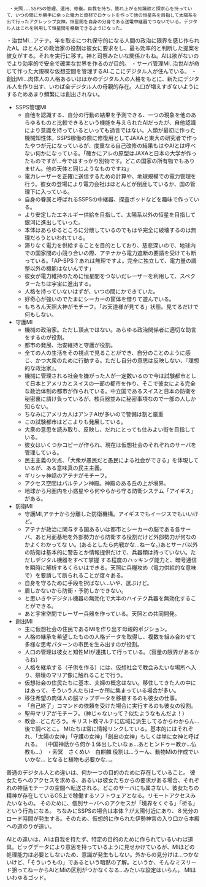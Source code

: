      ・天照...SSPSの管理、運用、修復。自我を持ち、膨れ上がる知識欲と探求心を持っていて、いつの間にか勝手に余った電力と資材でロケットを作って他の恒星系を目指して太陽系を出て行ったアグレッシブ女神。恒星間を自身の分身である送電中継器でつないでいる。デジタル人はこれを利用して恒星間を移動できるようになった。
・治世MI...アテナ。年を取るにつれ保守的になる人間の政治に限界を感じ作られたAI。ほとんどの政治家の役割は彼女に要求をし、最も効率的と判断した提案を彼女がする。それを実行に移す。神と司祭みたいな関係かもね。AIは欲がないのでより効率的で安全で確実な世界を作るのが目的。
・サーバ管理MI..治世AIが命じて作った大規模な仮想空間を管理するAI.ここにデジタル人が住んでいる。
・創出MI...肉体人の人格あるいはほかのデジタル人の人格をもとに、新たにデジタル人を作り出す、いわば全デジタル人の母親的存在。人口が増えすぎないようにするためあまり頻繁には創出されない。


* SSPS管理MI　
    * 自他を認識する、自分の行動の結果を予測できる、一つの現象を他のあらゆるものと比較できるという機能を与えられたAIだったが、自他認識により意識を持っているといっても過言ではない。人類が最初に作った機械知性体。SSPS稼働の際に修復用としてJAXAと東大の研究者で作ったやつが元になっているが、度重なる自己改修の結果もはやAIとは呼べない何かになっている。「確かにアレの原型はJAXAと日本の大学が作ったものですが…今ではすっかり別物です。どこの国家の所有物でもありません。他の天体と同じようなものですね」
    * 電力レーザーを正確に送信するための計算や、地球規模での電力管理を行う。彼女の登場により電力会社はほとんどが倒産しているか、国の管理下に入っている。
    * 自身の眷属と呼ばれるSSPSの中継器、探査ポッドなどを趣味で作っている。
    * より安定したエネルギー供給を目指して、太陽系以外の恒星を目指して銀河に進出していった。
    * 本体はあらゆるところに分散しているのでもはや完全に破壊するのは無理だろうといわれている。
    * 滞りなく電力を供給することを目的としており、慈悲深いので、地球内での国家間の小競り合いの際、アテナから電力遮断の要請を受けても断っている。「AP-SPS？あれは無理ですよ。完全に独立して、電力量の調整以外の機能はないんです」
    * 彼女が電力維持のために恒星間をつないだレーザーを利用して、スペクターたちは宇宙に進出する。
    * 人格を持っていないはずが、いつの間にかできていた。
    * 好奇心が強いのでたまにシーカーの筐体を借りて遊んでいる。
    * もちろん天照大神がモチーフ。「お天道様が見てる」状態。見てるだけで何もしない。
* 守護MI
    * 機械の政治家。ただし頂点ではない。あらゆる政治関係者に適切な助言をするのが役割。
    * 都市の発展、治安維持と守護が役割。
    * 全ての人の生活をその視点で見ることができ、自分のことのように感じ、かつ大衆のために行動する。ただし自分の意思は反映しない、『理想的な政治家』。
    * 機械に管理される社会を嫌がった人が一定数いるので今は試験都市として日本とアメリカとスイスの一部の都市を作り、そこで彼女による完全な政治体制の都市が作られている。中立国であるスイスと日本の防衛を秘密裏に請け負っているが、核兵器並みに秘密事項なので一部の人しか知らない。
    * ちなみにアメリカ人はアンチAIが多いので警備は割と厳重
    * この試験都市はどこよりも発展している。
    * 大衆の意思を読み取り、反映し、だれにとっても住みよい街を目指している。
    * 彼女はいくつかコピーが作られ、現在は仮想社会のそれぞれのサーバを管理している。
    * 民主主義の欠点、「大衆が愚民だと愚民による社会ができる」を体現しているが、ある意味真の民主主義。
    * ギリシャ神話のアテナがモチーフ。
    * アクセス空間はパルテノン神殿。神殿のある丘の上が境界。
    * 地球から月圏内を小惑星やら何やらから守る防衛システム「アイギス」がある。
* 防衛MI
    * 守護MI,アテナから分離した防衛機構。アイギスでもイージスでもいいけど。
    * アテナが政治に関与する国あるいは都市とシーカーの脳である各サーバ、あと月面基地を外部勢力から防衛する役割だけど外部勢力が何なのかよくわかってな い。(あるとしたら内戦かな…ねーな。)あとサーバ以外の防衛は基本的に警告とか情報提供だけで、兵器類は持っていない。ただしデジタル機器をすべて掌握 する程度のハッキング能力と、暗号通信を瞬時に解析するくらいはできる。天照に兵糧攻め（電力供給的な意味で）を要請して断られることが度々ある。
    * 自身を守るために手段を択ばない…いや、選ぶけど。
    * 盾しかないから防衛・予防しかできない。
    * と思いきやデジタル機器の無効化で大半のハイテク兵器を無効化することができる。
    * あと宇宙空間でレーザー兵器を作っている。天照との共同開発。
* 創出MI
    * 主に仮想社会の住民であるMIを作り出す母親的ポジション。
    * 人格の継承を希望したものの人格データを取得し、複数を組み合わせて多様な思考パターンの市民を生み出すのが役割。
    * 人口の管理は彼女と知性MIが連携して行っている。（容量の限界があるからね）
    * 人格を継承する（子供を作る）には、仮想社会で教会みたいな場所へ入り、祭壇のマリア像に触れることで行う。
    * 仮想社会の住民たちに基本、夫婦の概念はない。移住してきた人の中にはあって、そういう人たちは一か所に集まっている場合が多い。
    * 移住希望の肉体人の脳マップデータを移植するのも彼女の仕事。
    * 「自己終了」コマンドの依頼を受けた場合に実行するのも彼女の役割。
    * 聖母マリアがモチーフ。（神じゃないって？似たようなもんだよ！）
    * 教会…どこだろう。キリスト教マルチに広域に派生してるからわからん…後で調べとこ。
MIたちは常に情報リンクしている。基本的にはそれぞれ、「太陽の女神」「守護の女神」「創出の女神」もしくは単に女神と呼ばれる。
（中国神話から何か１体出したいなぁ…あとヒンドゥー教か…仏教も…）
     ・索冥　さくめい　白麒麟
         役割は…うーん、動物MIの作成でいいかな…
         となると植物も必要かな…。


普通のデジタル人との違いは、何か一つの目的のために存在していること。
彼女たちへのアクセスを求める、あるいは彼女たちからの要求がある場合、それぞれの神話モチーフの空間へ転送される。どこのサーバにも属さない、彼女たちの精神が存在しているOS上で稼働するソフトウェアとなる。リモートアクセスみたいなもの。
そのために、個別サーバへのアクセスが「境界をくぐる」「祈る」という行為になる。
ちなみにSSPSの場合は本体？が太陽付近にあり、８光分のロード時間が発生する。そのため、仮想的に作られた伊勢神宮の入り口から本殿への道のりが遠い。

 AIとの違いは、AIは自我を持たず、特定の目的のために作られているいわば道具。ビッグデータにより意思を持っているように見せかけているが、MIほどの処理能力は必要としないため、意識が発生もしない。外からの見分けは…つかないけど、「そういうもの」であるという暗黙の了解。というか、そんなミスリード狙ってねーからAiとMiの区別がつかなくなる…みたいな設定はいらん。
MIはいわゆるゴッド。